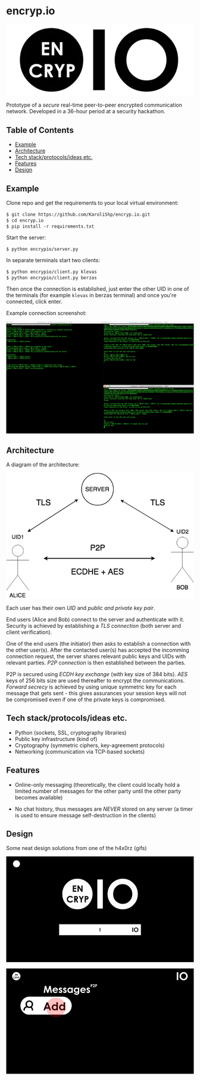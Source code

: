 # encryp.io

<p align="center"><img src="design/logo.png"></p>

Prototype of a *secure* real-time peer-to-peer encrypted communication network. Developed in a 36-hour period at a security hackathon.

## Table of Contents

- [Example](#Example)
- [Architecture](#Architecture)
- [Tech stack/protocols/ideas etc.](#Tech-stack/protocols/ideas-etc.)
- [Features](#Features)
- [Design](#Design)

## Example

Clone repo and get the requirements to your local virtual environment:

```
$ git clone https://github.com/KaroliShp/encryp.io.git
$ cd encryp.io
$ pip install -r requirements.txt
```

Start the server:

```
$ python encrypio/server.py
```

In separate terminals start two clients:

```
$ python encrypio/client.py klevas
$ python encrypio/client.py berzas
```

Then once the connection is established, just enter the other UID in one of the terminals (for example `klevas` in berzas terminal) and once you're connected, click enter.

Example connection screenshot:

<p align="center"><img src="design/example.png"></p>

## Architecture

A diagram of the architecture:

<p align="center"><img src="design/architecture.png"></p>

Each user has their own *UID* and *public and private key pair*.

End users (Alice and Bob) connect to the server and authenticate with it. Security is achieved by establishing a *TLS connection* (both server and client verification).

One of the end users (the initiator) then asks to establish a connection with the other user(s). After the contacted user(s) has accepted the incomming connection request, the server shares relevant public keys and UIDs with relevant parties. *P2P connection* is then established between the parties.

P2P is secured using *ECDH key exchange* (with key size of 384 bits). *AES* keys of 256 bits size are used thereafter to encrypt the communications. *Forward secrecy* is achieved by using unique symmetric key for each message that gets sent - this gives assurances your session keys will not be compromised even if one of the private keys is compromised.

## Tech stack/protocols/ideas etc.

* Python (sockets, SSL, cryptography libraries)
* Public key infrastructure (kind of)
* Cryptography (symmetric ciphers, key-agreement protocols)
* Networking (communication via TCP-based sockets)

## Features

* Online-only messaging (theoretically, the client could locally hold a limited number of messages for the other party until the other party becomes available)

* No chat history, thus messages are *NEVER* stored on any server (a timer is used to ensure message self-destruction in the clients)

## Design

Some neat design solutions from one of the h4x0rz (gifs)

<p align="center"><img src="design/animation.gif"></p>

<p align="center"><img src="design/animation2.gif"></p>